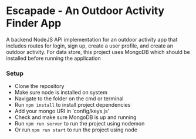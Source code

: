 # Escapade - An Outdoor Activity Finder App

A backend NodeJS API implementation for an outdoor activity app that includes routes for login, sign up, create a user profile, and create an outdoor activity. For data store, this project uses MongoDB which should be installed before running the application

### Setup
- Clone the repository
- Make sure node is installed on system
- Navigate to the folder on the cmd or terminal
- Run `npm install` to install project dependencies
- Add your mongo URI in 'config/keys.js'
- Check and make sure MongoDB is up and running
- Run `npm run server` to run the project using nodemon
- Or run `npm run start` to run the project using node
